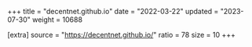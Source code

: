 +++
title = "decentnet.github.io"
date = "2022-03-22"
updated = "2023-07-30"
weight = 10688

[extra]
source = "https://decentnet.github.io/"
ratio = 78
size = 10
+++
